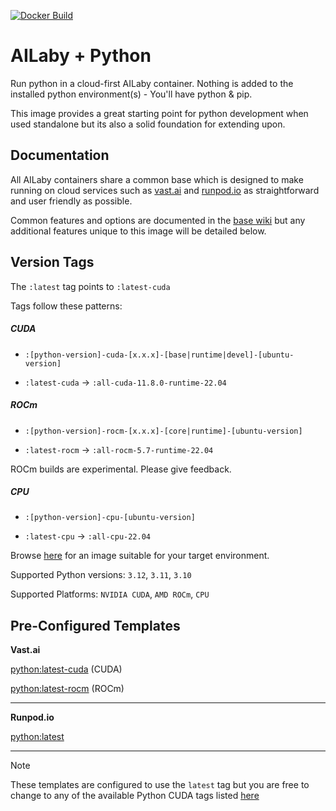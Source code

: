 [![Docker Build](https://github.com/ailaby/python/actions/workflows/docker-build.yml/badge.svg)](https://github.com/ailaby/python/actions/workflows/docker-build.yml)

# AILaby + Python

Run python in a cloud-first AILaby container. Nothing is added to the installed python environment(s) - You'll have python & pip.

This image provides a great starting point for python development when used standalone but its also a solid foundation for extending upon.


## Documentation

All AILaby containers share a common base which is designed to make running on cloud services such as [vast.ai](https://link.ailaby.org/vast.ai) and [runpod.io](https://link.ailaby.org/template) as straightforward and user friendly as possible.

Common features and options are documented in the [base wiki](https://github.com/ailaby/base/wiki) but any additional features unique to this image will be detailed below.


## Version Tags

The `:latest` tag points to `:latest-cuda`

Tags follow these patterns:

##### _CUDA_
- `:[python-version]-cuda-[x.x.x]-[base|runtime|devel]-[ubuntu-version]`

- `:latest-cuda` &rarr; `:all-cuda-11.8.0-runtime-22.04`

##### _ROCm_
- `:[python-version]-rocm-[x.x.x]-[core|runtime]-[ubuntu-version]`

- `:latest-rocm` &rarr; `:all-rocm-5.7-runtime-22.04`

ROCm builds are experimental. Please give feedback.

##### _CPU_
- `:[python-version]-cpu-[ubuntu-version]`

- `:latest-cpu` &rarr; `:all-cpu-22.04`

Browse [here](https://github.com/ailaby/python/pkgs/container/python) for an image suitable for your target environment.

Supported Python versions: `3.12`, `3.11`, `3.10`

Supported Platforms: `NVIDIA CUDA`, `AMD ROCm`, `CPU`


## Pre-Configured Templates

**Vast.​ai**

[python:latest-cuda](https://link.ailaby.org/template-vast-python) (CUDA)

[python:latest-rocm](https://link.ailaby.org/template-vast-python-rocm) (ROCm)

---

**Runpod.​io**

[python:latest](https://link.ailaby.org/template-runpod-python)

---

>[!NOTE]  
>These templates are configured to use the `latest` tag but you are free to change to any of the available Python CUDA tags listed [here](https://github.com/ailaby/python/pkgs/container/python)
